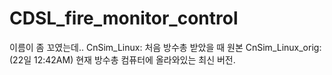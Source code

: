 # CDSL_fire_monitor_control

이름이 좀 꼬였는데..
CnSim_Linux: 처음 방수총 받았을 때 원본
CnSim_Linux_orig: (22일 12:42AM) 현재 방수총 컴퓨터에 올라와있는 최신 버전.
